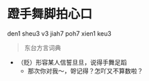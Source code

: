 # 蹬手舞脚拍心口
den1 sheu3 v3 jiah7 poh7 xien1 keu3
> 东台方言词典
- （贬）形容某人信誓旦旦，说得手舞足蹈
  - 那次你对我～，哿记得？怎吖又不算数啦？
